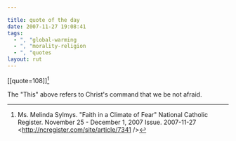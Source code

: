 ```yaml
---

title: quote of the day
date: 2007-11-27 19:08:41
tags:
  - ", "global-warming
  - ", "morality-religion
  - ", "quotes
layout: rut
---
```


[[quote=108]][^200711271]

The "This" above refers to Christ's command that we be not afraid. 

[^200711271]: Ms. Melinda Sylmys. "Faith in a Climate of Fear"  National Catholic Register.  November 25 - December 1, 2007 Issue.  2007-11-27 <http://ncregister.com/site/article/7341 />

